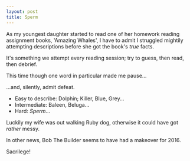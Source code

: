 ```yaml
---
layout: post
title: Sperm
---
```


As my youngest daughter started to read one of her homework reading assignment books, 'Amazing Whales', I have to admit I struggled mightily attempting descriptions before she got the book's *true* facts.

It's something we attempt every reading session; try to guess, then read, then debrief.

This time though one word in particular made me pause…

…and, silently, admit defeat.

* Easy to describe: Dolphin; Killer, Blue, Grey…
* Intermediate: Baleen, Beluga… 
* Hard: *Sperm*…

Luckily my wife was out walking Ruby dog, otherwise it could have got *rather* messy.

In other news, Bob The Builder seems to have had a makeover for 2016.

Sacrilege!
